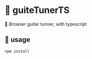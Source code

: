 # :musical_note: guiteTunerTS
:guitar: Browser guitar tunner, with typescript
## :pushpin: usage
```bash
npm install
```

